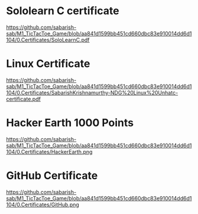 

# Sololearn C certificate
   https://github.com/sabarish-sab/M1_TicTacToe_Game/blob/aa841d1599bb451cd660dbc83e910014dd6d1104/0.Certificates/SoloLearnC.pdf 

# Linux Certificate
https://github.com/sabarish-sab/M1_TicTacToe_Game/blob/aa841d1599bb451cd660dbc83e910014dd6d1104/0.Certificates/SabarishKrishnamurthy-NDG%20Linux%20Unhatc-certificate.pdf
   
# Hacker Earth 1000 Points
   https://github.com/sabarish-sab/M1_TicTacToe_Game/blob/aa841d1599bb451cd660dbc83e910014dd6d1104/0.Certificates/HackerEarth.png
   
# GitHub Certificate
   https://github.com/sabarish-sab/M1_TicTacToe_Game/blob/aa841d1599bb451cd660dbc83e910014dd6d1104/0.Certificates/GitHub.png

   


   
